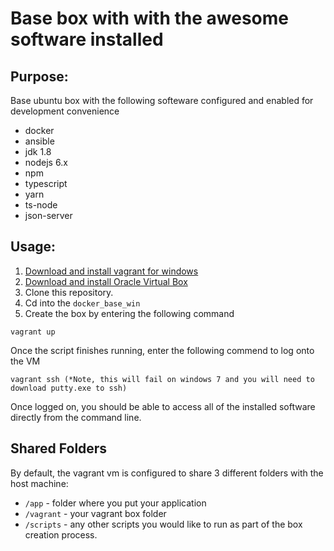 # Base box with with the awesome software installed



## Purpose:
Base ubuntu box with the following softeware configured and enabled for development convenience 

* docker
* ansible
* jdk 1.8
* nodejs 6.x
* npm
* typescript
* yarn
* ts-node
* json-server

## Usage:

1. [Download and install vagrant for windows](https://www.vagrantup.com/downloads.html)
2. [Download and install Oracle Virtual Box](https://www.virtualbox.org/wiki/Downloads)
2. Clone this repository.
3. Cd into the `docker_base_win`
3. Create the box by entering the following command

```
vagrant up
```
Once the script finishes running, enter the following commend to log onto the VM
```
vagrant ssh (*Note, this will fail on windows 7 and you will need to download putty.exe to ssh)
```

Once logged on, you should be able to access all of the installed software directly from the command line.

## Shared Folders

By default, the vagrant vm is configured to share 3 different folders with the host machine:

 * `/app` - folder where you put your application
 * `/vagrant` - your vagrant box folder
 * `/scripts` - any other scripts you would like to run as part of the box creation process.

